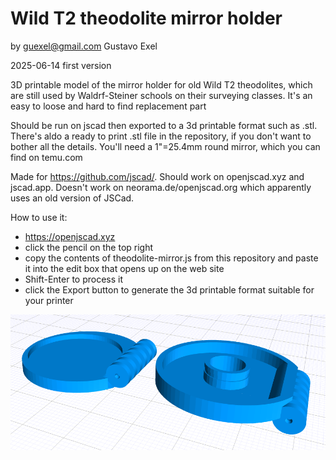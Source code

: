 # Wild T2 theodolite mirror holder

by guexel@gmail.com Gustavo Exel

2025-06-14 first version

3D printable model of the mirror holder for old Wild T2 theodolites, which are still used by Waldrf-Steiner schools on their surveying classes. It's an easy to loose and hard to find replacement part

Should be run on jscad then exported to a 3d printable format such as .stl. There's aldo a ready to print .stl file in the repository, if you don't want to bother all the details. You'll need a 1"=25.4mm round mirror, which you can find on temu.com

Made for https://github.com/jscad/. Should work on openjscad.xyz and jscad.app. Doesn't work on neorama.de/openjscad.org which apparently uses an old version of JSCad.

How to use it: 
- https://openjscad.xyz
- click the pencil on the top right
- copy the contents of theodolite-mirror.js from this repository and paste it into the edit box that opens up on the web site
- Shift-Enter to process it
- click the Export button to generate the 3d printable format suitable for your printer

![alt text](theodolite-mirror.png)
